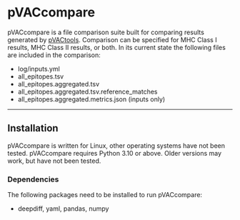 # pVACcompare
pVACcompare is a file comparison suite built for comparing results generated by [pVACtools](https://github.com/griffithlab/pVACtools). Comparison can be specified for MHC Class I results, MHC Class II results, or both. In its current state the following files are included in the comparison:
- log/inputs.yml
- all_epitopes.tsv
- all_epitopes.aggregated.tsv
- all_epitopes.aggregated.tsv.reference_matches
- all_epitopes.aggregated.metrics.json (inputs only)
---
## Installation
pVACcompare is written for Linux, other operating systems have not been tested. pVACcompare requires Python 3.10 or above. Older versions may work, but have not been tested.
### Dependencies
The following packages need to be installed to run pVACcompare:
- deepdiff, yaml, pandas, numpy